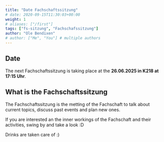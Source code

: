 ```yaml
---
title: "Date Fachschaftssitzung"
# date: 2020-09-15T11:30:03+00:00
weight: 1
# aliases: ["/first"]
tags: ["fs-sitzung", "Fachschafssitzung"]
author: "Ole Bendixen"
# author: ["Me", "You"] # multiple authors
---
```


## Date

The next Fachschaftssitzung is taking place at the **26.06.2025 in K218 at 17:15 Uhr**.

## What is the Fachschaftssitzung

The Fachschaftssitzung is the metting of the Fachschaft to talk about current topics, discuss past events and plan new ones.

If you are interested an the inner workings of the Fachschaft and their activities, swing by and take a look :D

Drinks are taken care of :)
